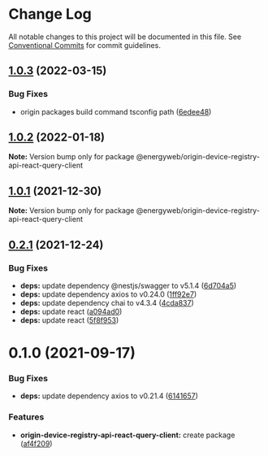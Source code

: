 # Change Log

All notable changes to this project will be documented in this file.
See [Conventional Commits](https://conventionalcommits.org) for commit guidelines.

## [1.0.3](https://github.com/energywebfoundation/origin/compare/@energyweb/origin-device-registry-api-react-query-client@1.0.2...@energyweb/origin-device-registry-api-react-query-client@1.0.3) (2022-03-15)


### Bug Fixes

* origin packages build command tsconfig path ([6edee48](https://github.com/energywebfoundation/origin/commit/6edee483e61102f14015a9c1b1b6df4f607e25c9))





## [1.0.2](https://github.com/energywebfoundation/origin/compare/@energyweb/origin-device-registry-api-react-query-client@1.0.1...@energyweb/origin-device-registry-api-react-query-client@1.0.2) (2022-01-18)

**Note:** Version bump only for package @energyweb/origin-device-registry-api-react-query-client





## [1.0.1](https://github.com/energywebfoundation/origin/compare/@energyweb/origin-device-registry-api-react-query-client@0.2.1...@energyweb/origin-device-registry-api-react-query-client@1.0.1) (2021-12-30)

**Note:** Version bump only for package @energyweb/origin-device-registry-api-react-query-client





## [0.2.1](https://github.com/energywebfoundation/origin/compare/@energyweb/origin-device-registry-api-react-query-client@0.1.0...@energyweb/origin-device-registry-api-react-query-client@0.2.1) (2021-12-24)


### Bug Fixes

* **deps:** update dependency @nestjs/swagger to v5.1.4 ([6d704a5](https://github.com/energywebfoundation/origin/commit/6d704a56e59550e9076cbf42151045e29579ef88))
* **deps:** update dependency axios to v0.24.0 ([1ff92e7](https://github.com/energywebfoundation/origin/commit/1ff92e7297ff0bcdb54704b327f1e3d719e9e029))
* **deps:** update dependency chai to v4.3.4 ([4cda837](https://github.com/energywebfoundation/origin/commit/4cda8376255385f0b8dddbfbbd4652ea36f43c83))
* **deps:** update react ([a094ad0](https://github.com/energywebfoundation/origin/commit/a094ad0b0e6b36a609efd098f05b82994fcd4084))
* **deps:** update react ([5f8f953](https://github.com/energywebfoundation/origin/commit/5f8f953a4390838c684c390ee3977288defba341))





# 0.1.0 (2021-09-17)


### Bug Fixes

* **deps:** update dependency axios to v0.21.4 ([6141657](https://github.com/energywebfoundation/origin/commit/6141657651a0212d45a6d09511916d4a247aeb25))


### Features

* **origin-device-registry-api-react-query-client:** create package ([af4f209](https://github.com/energywebfoundation/origin/commit/af4f209f45e7aaa494a5083f247fdc997e925d4a))
